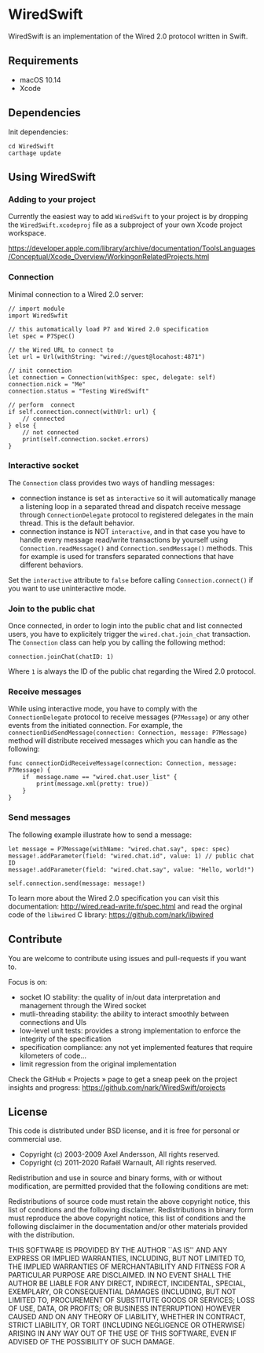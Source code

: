 # WiredSwift

WiredSwift is an implementation of the Wired 2.0 protocol written in Swift. 

## Requirements

* macOS 10.14
* Xcode 

## Dependencies

Init dependencies:

    cd WiredSwift
    carthage update

## Using WiredSwift

### Adding to your project

Currently the easiest way to add `WiredSwift` to your project is by dropping the `WiredSwift.xcodeproj` file as a subproject of your own Xcode project workspace. 

https://developer.apple.com/library/archive/documentation/ToolsLanguages/Conceptual/Xcode_Overview/WorkingonRelatedProjects.html

### Connection

Minimal connection to a Wired 2.0 server:

    // import module
    import WiredSwfit

    // this automatically load P7 and Wired 2.0 specification
    let spec = P7Spec()
    
    // the Wired URL to connect to
    let url = Url(withString: "wired://guest@locahost:4871")
    
    // init connection
    let connection = Connection(withSpec: spec, delegate: self)
    connection.nick = "Me"
    connection.status = "Testing WiredSwift"
    
    // perform  connect
    if self.connection.connect(withUrl: url) {
        // connected
    } else {
        // not connected
        print(self.connection.socket.errors)
    }
    
### Interactive socket

The `Connection` class provides two ways of handling messages:

* connection instance is set as `interactive` so it will automatically manage a listening loop in a separated thread and dispatch receive message through `ConnectionDelegate` protocol to registered delegates in the main thread. This is the default behavior.
* connection instance is NOT `interactive`, and in that case you have to handle every message read/write transactions by yourself using `Connection.readMessage()` and `Connection.sendMessage()` methods. This for example is used for transfers separated connections that have different behaviors.

Set the `interactive` attribute to `false` before calling `Connection.connect()` if you want to use uninteractive mode.

### Join to the public chat

Once connected, in order to login into the public chat and list connected users, you have to explicitely trigger the `wired.chat.join_chat` transaction. The `Connection` class can help you by calling the following method:

    connection.joinChat(chatID: 1)
    
Where `1` is always the ID of the public chat regarding the Wired 2.0 protocol.

### Receive messages

While using interactive mode, you have to comply with the `ConnectionDelegate` protocol to receive messages (`P7Message`) or any other events from the initiated connection. For example, the `connectionDidSendMessage(connection: Connection, message: P7Message)` method will distribute received messages which you can handle as the following:

    func connectionDidReceiveMessage(connection: Connection, message: P7Message) {
        if  message.name == "wired.chat.user_list" {
            print(message.xml(pretty: true))
        }
    }

### Send messages

The following example illustrate how to send a message:

    let message = P7Message(withName: "wired.chat.say", spec: spec)
    message!.addParameter(field: "wired.chat.id", value: 1) // public chat ID
    message!.addParameter(field: "wired.chat.say", value: "Hello, world!")
    
    self.connection.send(message: message!)
    
To learn more about the Wired 2.0 specification you can visit this documentation: http://wired.read-write.fr/spec.html and read the orginal code of the `libwired` C library: https://github.com/nark/libwired

## Contribute

You are welcome to contribute using issues and pull-requests if you want to.

Focus is on:

* socket IO stability: the quality of in/out data interpretation and management through the Wired socket
* mutli-threading stability: the ability to interact smoothly between connections and UIs
* low-level unit tests: provides a strong implementation to enforce the integrity of the specification
* specification compliance: any not yet implemented features that require kilometers of code…
* limit regression from the original implementation

Check the GitHub « Projects » page to get a sneap peek on the project insights and progress:  https://github.com/nark/WiredSwift/projects

## License

This code is distributed under BSD license, and it is free for personal or commercial use.
        
- Copyright (c) 2003-2009 Axel Andersson, All rights reserved.
- Copyright (c) 2011-2020 Rafaël Warnault, All rights reserved.
        
Redistribution and use in source and binary forms, with or without modification, are permitted provided that the following conditions are met:
        
Redistributions of source code must retain the above copyright notice, this list of conditions and the following disclaimer. Redistributions in binary form must reproduce the above copyright notice, this list of conditions and the following disclaimer in the documentation and/or other materials provided with the distribution.
        
THIS SOFTWARE IS PROVIDED BY THE AUTHOR ``AS IS'' AND ANY EXPRESS OR IMPLIED WARRANTIES, INCLUDING, BUT NOT LIMITED TO, THE IMPLIED WARRANTIES OF MERCHANTABILITY AND FITNESS FOR A PARTICULAR PURPOSE ARE DISCLAIMED. IN NO EVENT SHALL THE AUTHOR BE LIABLE FOR ANY DIRECT, INDIRECT, INCIDENTAL, SPECIAL, EXEMPLARY, OR CONSEQUENTIAL DAMAGES (INCLUDING, BUT NOT LIMITED TO, PROCUREMENT OF SUBSTITUTE GOODS OR SERVICES; LOSS OF USE, DATA, OR PROFITS; OR BUSINESS INTERRUPTION) HOWEVER CAUSED AND ON ANY THEORY OF LIABILITY, WHETHER IN CONTRACT, STRICT LIABILITY, OR TORT (INCLUDING NEGLIGENCE OR OTHERWISE) ARISING IN ANY WAY OUT OF THE USE OF THIS SOFTWARE, EVEN IF ADVISED OF THE POSSIBILITY OF SUCH DAMAGE.
